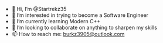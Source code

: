 - 👋 Hi, I’m @Startrekz35
- 👀 I’m interested in trying to become a Software Engineer
- 🌱 I’m currently learning Modern C++
- 💞️ I’m looking to collaborate on anything to sharpen my skills
- 📫 How to reach me: burkz3905@outlook.com

<!---
Startrekz35/Startrekz35 is a ✨ special ✨ repository because its `README.md` (this file) appears on your GitHub profile.
You can click the Preview link to take a look at your changes.
--->
